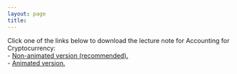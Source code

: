 ```yaml
---
layout: page
title: 
---
```


<!-- {% if site.show_excerpts %}
  {% include home.html %}
{% else %}
  {% include archive.html title="Posts" %}
{% endif %} -->

Click one of the links below to download the lecture note for Accounting for Cryptocurrency:  <br> 
    - <a href="https://drive.google.com/file/d/1XtFoxZZ2cupfzF7gEEY11zJYmClNGSnM/view?usp=sharing" target="_blank">Non-animated version (recommended).</a> <br>
    - <a href="https://drive.google.com/file/d/1gcQ3ZYIzSfMnuDAxl7ECTb1Cz-wnsrpW/view?usp=sharing" target="_blank">Animated version.</a> <br>